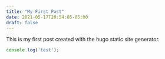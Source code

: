 ```yaml
---
title: "My First Post"
date: 2021-05-17T20:54:05-05:00
draft: false
---
```


This is my first post created with the hugo static site generator.

```js
console.log('test');
```
